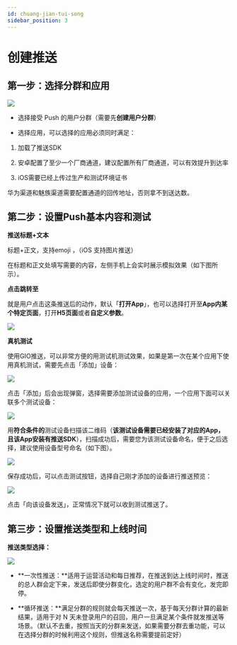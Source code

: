```yaml
---
id: chuang-jian-tui-song
sidebar_position: 3
---
```


# 创建推送

## 第一步：选择分群和应用[](#di-yi-bu-xuan-ze-fen-qun-he-ying-yong)

![](/img/assets-M2qbZInaXgdm8kkNosp-MC69QsEpCF9Wo2tDOFe-MC69komugfnkQwL32vsimage.png)

* 选择接受 Push 的用户分群（需要先**创建用户分群**）
    
* 选择应用，可以选择的应用必须同时满足：
    
1.  加载了推送SDK
    
2.  安卓配置了至少一个厂商通道，建议配置所有厂商通道，可以有效提升到达率
    
3.  iOS需要已经上传过生产和测试环境证书
    
华为渠道和魅族渠道需要配置通道的回传地址，否则拿不到送达数。


## 第二步：设置Push基本内容和测试[](#di-er-bu-she-zhi-push-ji-ben-nei-rong-he-ce-shi)

**推送标题+文本**

标题+正文，支持emoji ，（iOS 支持图片推送）

在标题和正文处填写需要的内容，左侧手机上会实时展示模拟效果（如下图所示）。

**点击跳转至**

就是用户点击这条推送后的动作，默认「**打开App**」，也可以选择打开至**App内某个特定页面**，打开**H5页面**或者**自定义参数**。

![](/img/assets-M2qbZInaXgdm8kkNosp-MC69QsEpCF9Wo2tDOFe-MC6A2MIL6G_FSCPKriLimage.png)

**真机测试**

使用GIO推送，可以非常方便的用测试机测试效果，如果是第一次在某个应用下使用真机测试，需要先点击「添加」设备：

![](/img/assets-M2qbZInaXgdm8kkNosp-MC69QsEpCF9Wo2tDOFe-MC6AAUixHlJJ-BCv3tgimage.png)

点击「添加」后会出现弹窗，选择需要添加测试设备的应用，一个应用下面可以关联多个测试设备：

![](/img/assets-M2qbZInaXgdm8kkNosp-MC69QsEpCF9Wo2tDOFe-MC6AFyQXt6d6Vjs5i8Timage.png)

用**符合条件的**测试设备扫描该二维码（**该测试设备需要已经安装了对应的App，且该App安装有推送SDK**），扫描成功后，需要您为该测试设备命名，便于之后选择，建议使用设备型号命名（如下图）。

![](/img/assets-M2qbZInaXgdm8kkNosp-MC69QsEpCF9Wo2tDOFe-MC6AMM2taSuBVteXta4image.png)

保存成功后，可以点击测试按钮，选择自己刚才添加的设备进行推送预览：

![](/img/assets-M2qbZInaXgdm8kkNosp-MC69QsEpCF9Wo2tDOFe-MC6ASULlMO31v8OChFkimage.png)

点击「向该设备发送」，正常情况下就可以收到测试推送了。


## 第三步：设置推送类型和上线时间[](#di-san-bu-she-zhi-tui-song-lei-xing-he-shang-xian-shi-jian)

**推送类型选择：**

![](/img/assets-M2qbZInaXgdm8kkNosp-MC69QsEpCF9Wo2tDOFe-MC6AaszWgBHM5JNS5lCimage.png)

* **一次性推送：**适用于运营活动和每日推荐，在推送到达上线时间时，推送的总人群会定下来，发送后即使分群变化，选定的用户群不会有变化，发完即停。
    
* **循环推送：**满足分群的规则就会每天推送一次，基于每天分群计算的最新结果，适用于对 N 天未登录用户的召回，用户一旦满足某个条件就发推送等场景。（默认不去重，按照当天的分群来发送，如果需要分群去重功能，可以在选择分群的时候利用这个规则，但推送名称需要提前定好）
